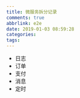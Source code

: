 ```yaml
---
title: 微服务拆分记录
comments: true
abbrlink: e2e
date: 2019-01-03 08:59:28
categories:
tags:
---
```


- 日志
- 订单
- 支付
- 消息
- 定时

